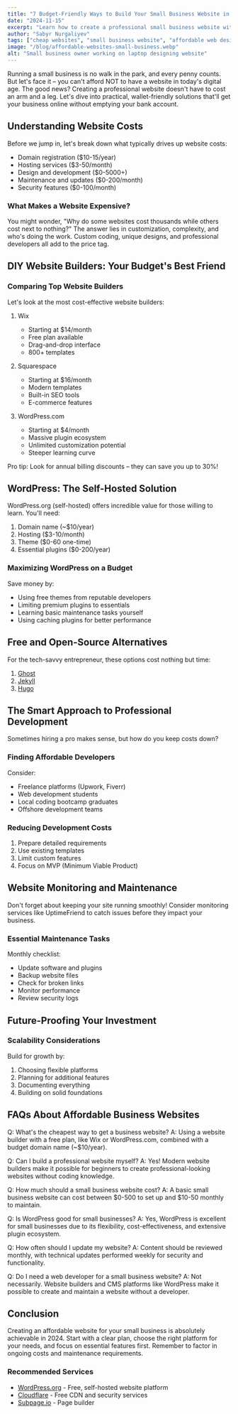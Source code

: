 ```yaml
---
title: "7 Budget-Friendly Ways to Build Your Small Business Website in 2024"
date: "2024-11-15"
excerpt: "Learn how to create a professional small business website without breaking the bank. Explore DIY website builders, WordPress alternatives, and affordable development options to establish your online presence."
author: "Sabyr Nurgaliyev"
tags: ["cheap websites", "small business website", "affordable web design"]
image: "/blog/affordable-websites-small-business.webp"
alt: "Small business owner working on laptop designing website"
---
```


Running a small business is no walk in the park, and every penny counts. But let's face it – you can't afford NOT to have a website in today's digital age. The good news? Creating a professional website doesn't have to cost an arm and a leg. Let's dive into practical, wallet-friendly solutions that'll get your business online without emptying your bank account.

## Understanding Website Costs

Before we jump in, let's break down what typically drives up website costs:

- Domain registration ($10-15/year)
- Hosting services ($3-50/month)
- Design and development ($0-5000+)
- Maintenance and updates ($0-200/month)
- Security features ($0-100/month)

### What Makes a Website Expensive?

You might wonder, "Why do some websites cost thousands while others cost next to nothing?" The answer lies in customization, complexity, and who's doing the work. Custom coding, unique designs, and professional developers all add to the price tag.

## DIY Website Builders: Your Budget's Best Friend

### Comparing Top Website Builders

Let's look at the most cost-effective website builders:

1. Wix
   - Starting at $14/month
   - Free plan available
   - Drag-and-drop interface
   - 800+ templates

2. Squarespace
   - Starting at $16/month
   - Modern templates
   - Built-in SEO tools
   - E-commerce features

3. WordPress.com
   - Starting at $4/month
   - Massive plugin ecosystem
   - Unlimited customization potential
   - Steeper learning curve

Pro tip: Look for annual billing discounts – they can save you up to 30%!

## WordPress: The Self-Hosted Solution

WordPress.org (self-hosted) offers incredible value for those willing to learn. You'll need:

1. Domain name (~$10/year)
2. Hosting ($3-10/month)
3. Theme ($0-60 one-time)
4. Essential plugins ($0-200/year)

### Maximizing WordPress on a Budget

Save money by:
- Using free themes from reputable developers
- Limiting premium plugins to essentials
- Learning basic maintenance tasks yourself
- Using caching plugins for better performance

## Free and Open-Source Alternatives

For the tech-savvy entrepreneur, these options cost nothing but time:

1. [Ghost](https://ghost.org)
2. [Jekyll](https://jekyllrb.com)
3. [Hugo](https://gohugo.io)

## The Smart Approach to Professional Development

Sometimes hiring a pro makes sense, but how do you keep costs down?

### Finding Affordable Developers

Consider:
- Freelance platforms (Upwork, Fiverr)
- Web development students
- Local coding bootcamp graduates
- Offshore development teams

### Reducing Development Costs

1. Prepare detailed requirements
2. Use existing templates
3. Limit custom features
4. Focus on MVP (Minimum Viable Product)

## Website Monitoring and Maintenance

Don't forget about keeping your site running smoothly! Consider monitoring services like UptimeFriend to catch issues before they impact your business.

### Essential Maintenance Tasks

Monthly checklist:
- Update software and plugins
- Backup website files
- Check for broken links
- Monitor performance
- Review security logs

## Future-Proofing Your Investment

### Scalability Considerations

Build for growth by:
1. Choosing flexible platforms
2. Planning for additional features
3. Documenting everything
4. Building on solid foundations

## FAQs About Affordable Business Websites

Q: What's the cheapest way to get a business website?
A: Using a website builder with a free plan, like Wix or WordPress.com, combined with a budget domain name (~$10/year).

Q: Can I build a professional website myself?
A: Yes! Modern website builders make it possible for beginners to create professional-looking websites without coding knowledge.

Q: How much should a small business website cost?
A: A basic small business website can cost between $0-500 to set up and $10-50 monthly to maintain.

Q: Is WordPress good for small businesses?
A: Yes, WordPress is excellent for small businesses due to its flexibility, cost-effectiveness, and extensive plugin ecosystem.

Q: How often should I update my website?
A: Content should be reviewed monthly, with technical updates performed weekly for security and functionality.

Q: Do I need a web developer for a small business website?
A: Not necessarily. Website builders and CMS platforms like WordPress make it possible to create and maintain a website without a developer.

## Conclusion

Creating an affordable website for your small business is absolutely achievable in 2024. Start with a clear plan, choose the right platform for your needs, and focus on essential features first. Remember to factor in ongoing costs and maintenance requirements.

### Recommended Services

- [WordPress.org](https://wordpress.org) - Free, self-hosted website platform
- [Cloudflare](https://cloudflare.com) - Free CDN and security services
- [Subpage.io](https://subpage.io) - Page builder 